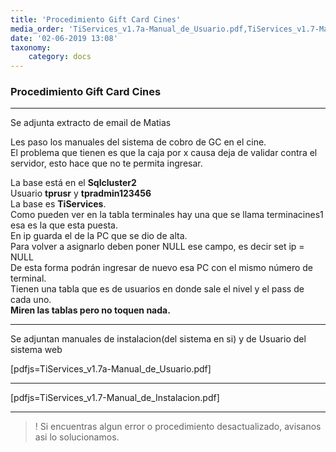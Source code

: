 ```yaml
---
title: 'Procedimiento Gift Card Cines'
media_order: 'TiServices_v1.7a-Manual_de_Usuario.pdf,TiServices_v1.7-Manual_de_Instalacion.pdf'
date: '02-06-2019 13:08'
taxonomy:
    category: docs
---
```


### Procedimiento Gift Card Cines
-------
Se adjunta extracto de email de Matias

Les paso los manuales del sistema de cobro de GC en el cine.   
El problema que tienen es que la caja por x causa deja de validar contra el servidor, esto hace que no te permita ingresar.    

La base está en el **Sqlcluster2**  
Usuario **tprusr** y **tpradmin123456**  
La base es **TiServices**.  
Como pueden ver en la tabla terminales hay una que se llama terminacines1 esa es la que esta puesta.  
En ip guarda el de la PC que se dio de alta.  
Para volver a asignarlo deben poner NULL ese campo, es decir set ip = NULL  
De esta forma podrán ingresar de nuevo esa PC con el mismo número de terminal.      
Tienen una tabla que es de usuarios en donde sale el nivel y el pass de cada uno.   
**Miren las tablas pero no toquen nada.**   

--------

Se adjuntan manuales de instalacion(del sistema en si) y de Usuario del sistema web

[pdfjs=TiServices_v1.7a-Manual_de_Usuario.pdf]

----------

[pdfjs=TiServices_v1.7-Manual_de_Instalacion.pdf]

----------

>! Si encuentras algun error o procedimiento desactualizado, avisanos asi lo solucionamos.



